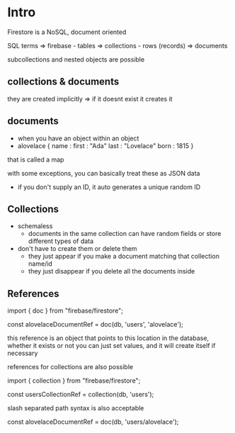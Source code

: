 # Intro
Firestore is a NoSQL, document oriented

SQL terms => firebase
    - tables => collections
    - rows (records) => documents


subcollections and nested objects are possible


## collections & documents
they are created implicitly => if it doesnt exist it creates it

## documents
- when you have an object within an object
- alovelace
{
    name :
        first : "Ada"
        last : "Lovelace"
    born : 1815
}

that is called a map

with some exceptions, you can basically treat these as JSON data

- if you don't supply an ID, it auto generates a unique random ID

## Collections

- schemaless
  - documents in the same collection can have random fields or store different types of data
- don't have to create them or delete them
  - they just appear if you make a document matching that collection name/id
  - they just disappear if you delete all the documents inside

## References

import { doc } from "firebase/firestore";

const alovelaceDocumentRef = doc(db, 'users', 'alovelace');

this reference is an object that points to this location in the database, whether it exists or not
you can just set values, and it will create itself if necessary

references for collections are also possible

import { collection } from "firebase/firestore";

const usersCollectionRef = collection(db, 'users');

slash separated path syntax is also acceptable

const alovelaceDocumentRef = doc(db, 'users/alovelace');